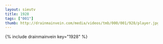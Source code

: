 ```yaml
--- 
layout: sieutv
title: 1928
tags: ["001"]
thumb: http://drainmainvein.com/media/videos/tmb/000/001/928/player.jpg
---
```

{% include drainmainvein key="1928" %} 
